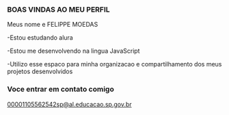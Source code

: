### BOAS VINDAS AO MEU PERFIL 

Meus nome e FELIPPE MOEDAS 

-Estou estudando alura

-Estou me desenvolvendo na lingua JavaScript

-Utilizo esse espaco para minha organizacao e compartilhamento dos meus projetos desenvolvidos

### Voce entrar em contato comigo 
00001105562542sp@al.educacao.sp.gov.br
